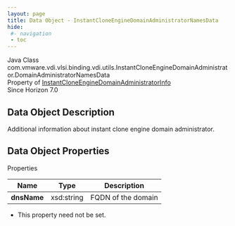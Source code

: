 ```yaml
---
layout: page
title: Data Object - InstantCloneEngineDomainAdministratorNamesData
hide:
 #- navigation
 - toc
---
```






Java Class
    com.vmware.vdi.vlsi.binding.vdi.utils.InstantCloneEngineDomainAdministrator.DomainAdministratorNamesData  
Property of
     [InstantCloneEngineDomainAdministratorInfo](vdi.utils.InstantCloneEngineDomainAdministrator.InstantCloneEngineDomainAdministratorInfo.md#field_detail)  
Since 
    Horizon 7.0

## Data Object Description 

Additional information about instant clone engine domain administrator. 

## Data Object Properties

Properties

Name |  Type |  Description   
---|---|---  
**dnsName**|  xsd:string|  FQDN of the domain   


* This property need not be set.

  
  
  
   
  
  

